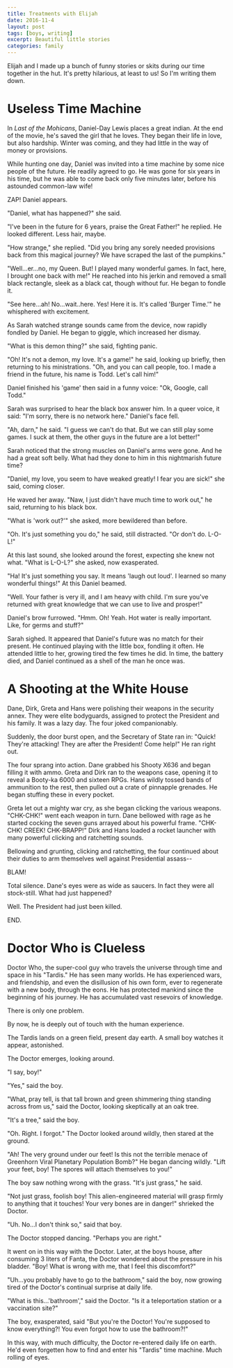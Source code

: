 ```yaml
---
title: Treatments with Elijah
date: 2016-11-4
layout: post
tags: [boys, writing]
excerpt: Beautiful little stories
categories: family
---
```


Elijah and I made up a bunch of funny stories or skits during our time together in the hut.
It's pretty hilarious, at least to us! So I'm writing them down.

# Useless Time Machine

In _Last of the Mohicans_, Daniel-Day Lewis places a great indian. At the end of the movie,
he's saved the girl that he loves. They began their life in love, but also hardship.
Winter was coming, and they had little in the way of money or provisions.

While hunting one day, Daniel was invited into a time machine by some nice people of the
future. He readily agreed to go. He was gone for six years in his time, but he was able
to come back only five minutes later, before his astounded common-law wife!

ZAP! Daniel appears.

"Daniel, what has happened?" she said.

"I've been in the future for 6 years, praise the Great Father!" he replied.
He looked different. Less hair, maybe.

"How strange," she replied. "Did you bring any sorely needed provisions back from this
magical journey? We have scraped the last of the pumpkins."

"Well...er...no, my Queen. But! I played many wonderful games. In fact, here, I brought
one back with me!" He reached into his jerkin and removed a small black rectangle, sleek
as a black cat, though without fur. He began to fondle it.

"See here...ah! No...wait..here. Yes! Here it is. It's called 'Burger Time.'" he
whisphered with excitement.

As Sarah watched strange sounds came from the device, now rapidly fondled by Daniel.
He began to giggle, which increased her dismay.

"What is this demon thing?" she said, fighting panic.

"Oh! It's not a demon, my love. It's a game!" he said, looking up briefly, then returning
to his ministrations. "Oh, and you can call people, too. I made a friend in the future,
his name is Todd. Let's call him!"

Daniel finished his 'game' then said in a funny voice: "Ok, Google, call Todd."

Sarah was surprised to hear the black box answer him. In a queer voice, it said: "I'm sorry,
there is no network here." Daniel's face fell.

"Ah, darn," he said. "I guess we can't do that. But we can still play some games. I 
suck at them, the other guys in the future are a lot better!"

Sarah noticed that the strong muscles on Daniel's arms were gone. And he had a great soft
belly. What had they done to him in this nightmarish future time?

"Daniel, my love, you seem to have weaked greatly! I fear you are sick!" she said, coming
closer.

He waved her away. "Naw, I just didn't have much time to work out," he said, returning to
his black box.

"What is 'work out?'" she asked, more bewildered than before.

"Oh. It's just something you do," he said, still distracted. "Or don't do. L-O-L!"

At this last sound, she looked around the forest, expecting she knew not what. "What is
L-O-L?" she asked, now exasperated.

"Ha! It's just something you say. It means 'laugh out loud'. I learned so many wonderful
things!" At this Daniel beamed.

"Well. Your father is very ill, and I am heavy with child. I'm sure you've returned with
great knowledge that we can use to live and prosper!"

Daniel's brow furrowed. "Hmm. Oh! Yeah. Hot water is really important. Like, for germs
and stuff?"

Sarah sighed. It appeared that Daniel's future was no match for their present. He continued
playing with the little box, fondling it often. He attended little to her, growing tired
the few times he did. In time, the battery died, and Daniel continued as a shell of the
man he once was.

# A Shooting at the White House

Dane, Dirk, Greta and Hans were polishing their weapons in the security annex. They
were elite bodyguards, assigned to protect the President and his family. It was a lazy
day. The four joked companionably.

Suddenly, the door burst open, and the Secretary of State ran in: "Quick! They're attacking!
They are after the President! Come help!" He ran right out.

The four sprang into action. Dane grabbed his Shooty X636 and began filling it with ammo.
Greta and Dirk ran to the weapons case, opening it to reveal a Booty-ka 6000 and sixteen
RPGs. Hans wildly tossed bands of ammunition to the rest, then pulled out a crate of
pinnapple grenades. He began stuffing these in every pocket.

Greta let out a mighty war cry, as she began clicking the various weapons. "CHK-CHK!" went
each weapon in turn. Dane bellowed with rage as he started cocking the seven guns arrayed
about his powerful frame. "CHK-CHK! CREEK! CHK-BRAPP!" Dirk and Hans loaded a rocket launcher
with many powerful clicking and ratchetting sounds.

Bellowing and grunting, clicking and ratchetting, the four continued about their duties to
arm themselves well against Presidential assass--

BLAM!

Total silence. Dane's eyes were as wide as saucers. In fact they were all stock-still.
What had just happened?

Well. The President had just been killed.

END.

# Doctor Who is Clueless

Doctor Who, the super-cool guy who travels the universe through time and space in
his "Tardis." He has seen many worlds. He has experienced wars, and friendship, and
even the disillusion of his own form, ever to regenerate with a new body, through
the eons. He has protected mankind since the beginning of his journey. He has
accumulated vast resevoirs of knowledge. 

There is only one problem.

By now, he is deeply out of touch with the human experience.

The Tardis lands on a green field, present day earth. A small boy watches it appear,
astonished.

The Doctor emerges, looking around.

"I say, boy!"

"Yes," said the boy.

"What, pray tell, is that tall brown and green shimmering thing standing across from us,"
said the Doctor, looking skeptically at an oak tree.

"It's a tree," said the boy.

"Oh. Right. I forgot." The Doctor looked around wildly, then stared at the ground.

"Ah! The very ground under our feet! Is this not the terrible menace of Greenhorn Viral
Planetary Population Bomb?" He began dancing wildly. "Lift your feet, boy! The spores
will attach themselves to you!"

The boy saw nothing wrong with the grass. "It's just grass," he said.

"Not just grass, foolish boy! This alien-engineered material will grasp firmly to anything
that it touches! Your very bones are in danger!" shrieked the Doctor.

"Uh. No...I don't think so," said that boy.

The Doctor stopped dancing. "Perhaps you are right."

It went on in this way with the Doctor. Later, at the boys house, after consuming 3 liters
of Fanta, the Doctor wondered about the pressure in his bladder. "Boy! What is wrong with
me, that I feel this discomfort?"

"Uh...you probably have to go to the bathroom," said the boy, now growing tired of the
Doctor's continual surprise at daily life.

"What is this...'bathroom'," said the Doctor. "Is it a teleportation station or a
vaccination site?"

The boy, exasperated, said "But you're the Doctor! You're supposed to know everything?!
You even forgot how to use the bathroom?!"

In this way, with much difficulty, the Doctor re-entered daily life on earth.
He'd even forgetten how to find and enter his "Tardis" time machine. Much rolling of eyes.



